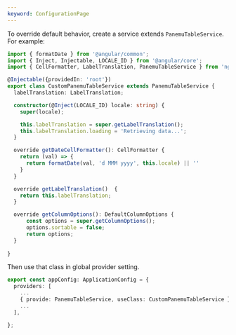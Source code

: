 ```yaml
---
keyword: ConfigurationPage
---
```


To override default behavior, create a service extends `PanemuTableService`. For example:

```typescript
import { formatDate } from '@angular/common';
import { Inject, Injectable, LOCALE_ID } from '@angular/core';
import { CellFormatter, LabelTranslation, PanemuTableService } from 'ngx-panemu-table';

@Injectable({providedIn: 'root'})
export class CustomPanemuTableService extends PanemuTableService {
  labelTranslation: LabelTranslation;

  constructor(@Inject(LOCALE_ID) locale: string) { 
    super(locale);

    this.labelTranslation = super.getLabelTranslation();
    this.labelTranslation.loading = 'Retrieving data...';
  }

  override getDateCellFormatter(): CellFormatter {
    return (val) => {
      return formatDate(val, 'd MMM yyyy', this.locale) || ''
    }
  } 

  override getLabelTranslation()  {
    return this.labelTranslation;
  }

  override getColumnOptions(): DefaultColumnOptions {
      const options = super.getColumnOptions();
      options.sortable = false;
      return options;
  }
  
}
```

Then use that class in global provider setting.

```typescript name="app.config.ts" {4}
export const appConfig: ApplicationConfig = {
  providers: [
    ...
    { provide: PanemuTableService, useClass: CustomPanemuTableService },
	...
  ],

};
```